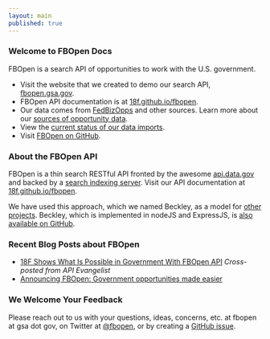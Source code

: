 ```yaml
---
layout: main
published: true
---
```


### Welcome to FBOpen Docs

FBOpen is a search API of opportunities to work with the U.S. government.

* Visit the website that we created to demo our search API, [fbopen.gsa.gov](https://fbopen.gsa.gov).
* FBOpen API documentation is at [18f.github.io/fbopen](https://18f.github.io/fbopen/).
* Our data comes from [FedBizOpps](http://fbo.gov) and other sources. Learn more about our [sources of opportunity data](/fbd/data-sources).
* View the [current status of our data imports](/fbd/status).
* Visit [FBOpen on GitHub](https://github.com/18f/fbopen).

### About the FBOpen API

FBOpen is a thin search RESTful API fronted by the awesome [api.data.gov](https://api.data.gov) and backed by a [search indexing server](https://www.elasticsearch.org). Visit our API documentation at [18f.github.io/fbopen](https://18f.github.io/fbopen/).

We have used this approach, which we named Beckley, as a model for [other projects](http://18fblog.tumblr.com/post/85232393363/a-few-notes-on-notalone-gov). Beckley, which is implemented in nodeJS and ExpressJS, is [also available on GitHub](https://github.com/18f/beckley).

### Recent Blog Posts about FBOpen

* [18F Shows What Is Possible in Government With FBOpen API](http://18fblog.tumblr.com/post/85434416767/18f-shows-what-is-possible-in-government-with-fbopen) _Cross-posted from API Evangelist_
* [Announcing FBOpen: Government opportunities made easier](18fblog.tumblr.com/post/81293178801/announcing-fbopen-government-opportunities-made-easier)

### We Welcome Your Feedback

Please reach out to us with your questions, ideas, concerns, etc. at fbopen at gsa dot gov, on Twitter at [@fbopen](https://twitter.com/fbopen), or by creating a [GitHub issue](https://github.com/18f/fbopen/issues/new).
